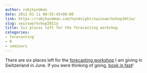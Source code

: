 ```yaml
---
author: robjhyndman
date: 2011-01-11 00:55:43+00:00
link: https://robjhyndman.com/hyndsight/swissworkshop2011a/
slug: swissworkshop2011a
title: Six places left for the forecasting workshop
categories:
- forecasting
- R
- seminars
---
```


There are six places left for the [forecasting workshop](https://robjhyndman.com/hyndsight/swissworkshop2011/) I am giving in Switzerland in June. If you were thinking of going, [book in fast](https://robjhyndman.com/hyndsight/swissworkshop2011/)!
